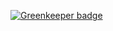 
[![Greenkeeper badge](https://badges.greenkeeper.io/kirangadhave/microblogframework.svg)](https://greenkeeper.io/)
